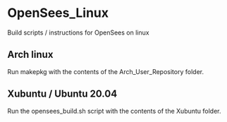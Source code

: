 # OpenSees_Linux
Build scripts / instructions for OpenSees on linux

## Arch linux
Run makepkg with the contents of the Arch_User_Repository folder.

## Xubuntu / Ubuntu 20.04
Run the opensees_build.sh script with the contents of the Xubuntu folder.
